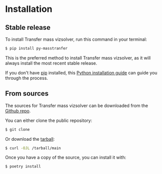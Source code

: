 # Installation

## Stable release

To install Transfer mass vizsolver, run this command in your
terminal:

```bash
$ pip install py-masstranfer
```

This is the preferred method to install Transfer mass vizsolver,
as it will always install the most recent stable release.

If you don't have [pip](https://pip.pypa.io) installed, this
[Python installation guide](http://docs.python-guide.org/en/latest/starting/installation/)
can guide you through the process.

## From sources

The sources for Transfer mass vizsolver can be downloaded from
the [Github repo]().

You can either clone the public repository:

```bash
$ git clone 
```

Or download the
[tarball](/tarball/main):

```bash
$ curl -OJL /tarball/main
```

Once you have a copy of the source, you can install it with:

```bash
$ poetry install
```
